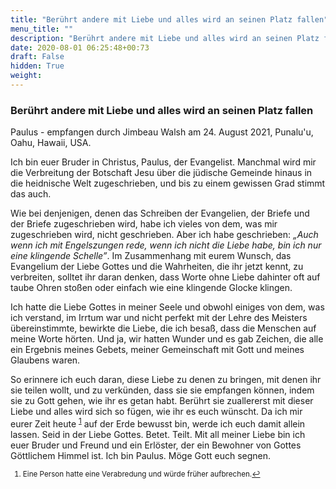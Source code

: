 ```yaml
---
title: "Berührt andere mit Liebe und alles wird an seinen Platz fallen"
menu_title: ""
description: "Berührt andere mit Liebe und alles wird an seinen Platz fallen"
date: 2020-08-01 06:25:48+00:73
draft: False
hidden: True
weight:
---
```

### Berührt andere mit Liebe und alles wird an seinen Platz fallen

Paulus - empfangen durch Jimbeau Walsh am 24. August 2021, Punalu'u, Oahu, Hawaii, USA.

Ich bin euer Bruder in Christus, Paulus, der Evangelist. Manchmal wird mir die Verbreitung der Botschaft Jesu über die jüdische Gemeinde hinaus in die heidnische Welt zugeschrieben, und bis zu einem gewissen Grad stimmt das auch.

Wie bei denjenigen, denen das Schreiben der Evangelien, der Briefe und der Briefe zugeschrieben wird, habe ich vieles von dem, was mir zugeschrieben wird, nicht geschrieben. Aber ich habe geschrieben: *„Auch wenn ich mit Engelszungen rede, wenn ich nicht die Liebe habe, bin ich nur eine klingende Schelle”*. Im Zusammenhang mit eurem Wunsch, das Evangelium der Liebe Gottes und die Wahrheiten, die ihr jetzt kennt, zu verbreiten, solltet ihr daran denken, dass Worte ohne Liebe dahinter oft auf taube Ohren stoßen oder einfach wie eine klingende Glocke klingen.

Ich hatte die Liebe Gottes in meiner Seele und obwohl einiges von dem, was ich verstand, im Irrtum war und nicht perfekt mit der Lehre des Meisters übereinstimmte, bewirkte die Liebe, die ich besaß, dass die Menschen auf meine Worte hörten. Und ja, wir hatten Wunder und es gab Zeichen, die alle ein Ergebnis meines Gebets, meiner Gemeinschaft mit Gott und meines Glaubens waren.

So erinnere ich euch daran, diese Liebe zu denen zu bringen, mit denen ihr sie teilen wollt, und zu verkünden, dass sie sie empfangen können, indem sie zu Gott gehen, wie ihr es getan habt. Berührt sie zuallererst mit dieser Liebe und alles wird sich so fügen, wie ihr es euch wünscht. Da ich mir eurer Zeit heute <sup id="a1">[1](#f1)</sup> auf der Erde bewusst bin, werde ich euch damit allein lassen. Seid in der Liebe Gottes. Betet. Teilt. Mit all meiner Liebe bin ich euer Bruder und Freund und ein Erlöster, der ein Bewohner von Gottes Göttlichem Himmel ist. Ich bin Paulus. Möge Gott euch segnen.
<small>

1. <large id="f1"> Eine Person hatte eine Verabredung und würde früher aufbrechen.[↩](#a1)
